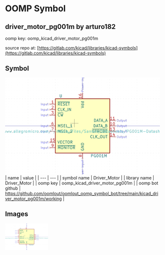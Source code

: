 # OOMP Symbol  
## driver_motor_pg001m  by arturo182  
  
oomp key: oomp_kicad_driver_motor_pg001m  
  
source repo at: [https://gitlab.com/kicad/libraries/kicad-symbols](https://gitlab.com/kicad/libraries/kicad-symbols)  
## Symbol  
  
[![working.png](working_600.png)](working.png)  
| name | value | 
| --- | --- | 
| symbol name | Driver_Motor | 
| library name | Driver_Motor | 
| oomp key | oomp_kicad_driver_motor_pg001m | 
| oomp bot github | https://github.com/oomlout/oomlout_oomp_symbol_bot/tree/main/kicad_driver_motor_pg001m/working | 
## Images  
  
[![working.png](working_140.png)](working.png)  
